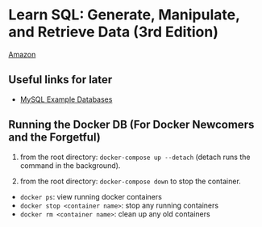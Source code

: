 # Learn SQL: Generate, Manipulate, and Retrieve Data (3rd Edition)

[Amazon](https://www.amazon.com/Learning-SQL-Generate-Manipulate-Retrieve/dp/1492057614/ref=sr_1_1?crid=2SMANKRVIMR7R&keywords=learning+sql&qid=1671021643&sprefix=learning+sq%2Caps%2C459&sr=8-1)

## Useful links for later

* [MySQL Example Databases](https://dev.mysql.com/doc/index-other.html)

## Running the Docker DB (For Docker Newcomers and the Forgetful)

1.  from the root directory: `docker-compose up --detach`
    (detach runs the command in the background).

2.  from the root directory: `docker-compose down` to stop the container. 

*   `docker ps`: view running docker containers
*   `docker stop <container name>`: stop any running containers
*   `docker rm <container name>`: clean up any old containers
